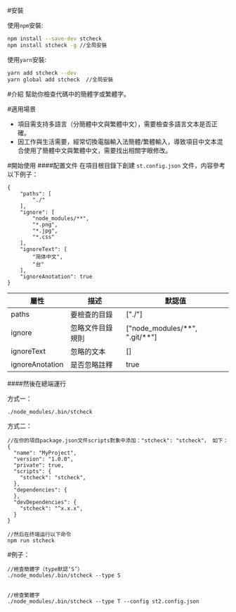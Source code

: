 #安裝

使用```npm```安裝:

```bash
npm install --save-dev stcheck
npm install stcheck -g //全局安裝
```

使用```yarn```安裝:

```bash
yarn add stcheck --dev
yarn global add stcheck  //全局安裝
```

#介紹
幫助你檢查代碼中的簡體字或繁體字。

#適用場景
* 項目需支持多語言（分簡體中文與繁體中文），需要檢查多語言文本是否正確。
* 因工作與生活需要，經常切換電腦輸入法簡體/繁體輸入，導致項目中文本混合使用了簡體中文與繁體中文，需要找出相關字眼修改。


#開始使用
####配置文件
在項目根目錄下創建 ```st.config.json``` 文件，内容參考以下例子：
```
{
    "paths": [
        "./"
    ],
    "ignore": [
        "node_modules/**",
        "*.png",
        "*.jpg",
        "*.css"
    ],
    "ignoreText": [
        "简体中文",
        "台"
    ],
    "ignoreAnotation": true
}
```

屬性  | 描述 | 默認值
------------- | ------------- | -------------
paths  | 要檢查的目錄 | ["./"]
ignore | 忽略文件目錄規則 |["node_modules/\*\*", ".git/\*\*"]
ignoreText | 忽略的文本 | []
ignoreAnotation | 是否忽略註釋 | true

####然後在總端運行

方式一：
```bash
./node_modules/.bin/stcheck
```

方式二：
```
//在你的項目package.json文件scripts對象中添加："stcheck": "stcheck"， 如下：
{
  "name": "MyProject",
  "version": "1.0.0",
  "private": true,
  "scripts": {
    "stcheck": "stcheck",
  },
  "dependencies": {
  },
  "devDependencies": {
    "stcheck": "^x.x.x",
  }
}

//然后在终端运行以下命令
npm run stcheck
```






#例子：
```
//檢查簡體字（type默認‘S’）
./node_modules/.bin/stcheck --type S 


//檢查繁體字
./node_modules/.bin/stcheck --type T --config st2.config.json

```


